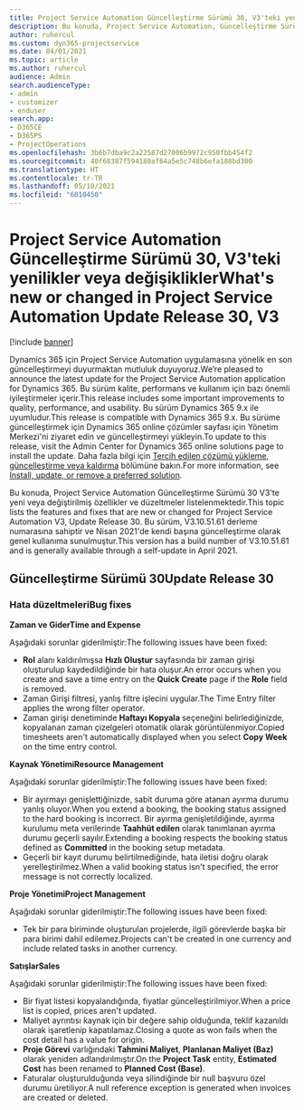 ```yaml
---
title: Project Service Automation Güncelleştirme Sürümü 30, V3'teki yenilikler veya değişiklikler
description: Bu konuda, Project Service Automation, Güncelleştirme Sürümü 30, V3'teki özellikler ve düzeltmeler listelenir.
author: ruhercul
ms.custom: dyn365-projectservice
ms.date: 04/01/2021
ms.topic: article
ms.author: ruhercul
audience: Admin
search.audienceType:
- admin
- customizer
- enduser
search.app:
- D365CE
- D365PS
- ProjectOperations
ms.openlocfilehash: 3b6b7dba9c2a22587d27006b9972c950fbb454f2
ms.sourcegitcommit: 40f68387f594180af64a5e5c748b6efa188bd300
ms.translationtype: HT
ms.contentlocale: tr-TR
ms.lasthandoff: 05/10/2021
ms.locfileid: "6010450"
---
```

# <a name="whats-new-or-changed-in-project-service-automation-update-release-30-v3"></a><span data-ttu-id="5049c-103">Project Service Automation Güncelleştirme Sürümü 30, V3'teki yenilikler veya değişiklikler</span><span class="sxs-lookup"><span data-stu-id="5049c-103">What's new or changed in Project Service Automation Update Release 30, V3</span></span>

[!include [banner](../includes/psa-now-project-operations.md)]

<span data-ttu-id="5049c-104">Dynamics 365 için Project Service Automation uygulamasına yönelik en son güncelleştirmeyi duyurmaktan mutluluk duyuyoruz.</span><span class="sxs-lookup"><span data-stu-id="5049c-104">We’re pleased to announce the latest update for the Project Service Automation application for Dynamics 365.</span></span> <span data-ttu-id="5049c-105">Bu sürüm kalite, performans ve kullanım için bazı önemli iyileştirmeler içerir.</span><span class="sxs-lookup"><span data-stu-id="5049c-105">This release includes some important improvements to quality, performance, and usability.</span></span> <span data-ttu-id="5049c-106">Bu sürüm Dynamics 365 9.x ile uyumludur.</span><span class="sxs-lookup"><span data-stu-id="5049c-106">This release is compatible with Dynamics 365 9.x.</span></span> <span data-ttu-id="5049c-107">Bu sürüme güncelleştirmek için Dynamics 365 online çözümler sayfası için Yönetim Merkezi'ni ziyaret edin ve güncelleştirmeyi yükleyin.</span><span class="sxs-lookup"><span data-stu-id="5049c-107">To update to this release, visit the Admin Center for Dynamics 365 online solutions page to install the update.</span></span> <span data-ttu-id="5049c-108">Daha fazla bilgi için [Tercih edilen çözümü yükleme, güncelleştirme veya kaldırma](/power-platform/admin/install-remove-preferred-solution.md) bölümüne bakın.</span><span class="sxs-lookup"><span data-stu-id="5049c-108">For more information, see [Install, update, or remove a preferred solution](/power-platform/admin/install-remove-preferred-solution.md).</span></span>

<span data-ttu-id="5049c-109">Bu konuda, Project Service Automation Güncelleştirme Sürümü 30 V3'te yeni veya değiştirilmiş özellikler ve düzeltmeler listelenmektedir.</span><span class="sxs-lookup"><span data-stu-id="5049c-109">This topic lists the features and fixes that are new or changed for Project Service Automation V3, Update Release 30.</span></span> <span data-ttu-id="5049c-110">Bu sürüm, V3.10.51.61 derleme numarasına sahiptir ve Nisan 2021'de kendi başına güncelleştirme olarak genel kullanıma sunulmuştur.</span><span class="sxs-lookup"><span data-stu-id="5049c-110">This version has a build number of V3.10.51.61 and is generally available through a self-update in April 2021.</span></span>

## <a name="update-release-30"></a><span data-ttu-id="5049c-111">Güncelleştirme Sürümü 30</span><span class="sxs-lookup"><span data-stu-id="5049c-111">Update Release 30</span></span>

### <a name="bug-fixes"></a><span data-ttu-id="5049c-112">Hata düzeltmeleri</span><span class="sxs-lookup"><span data-stu-id="5049c-112">Bug fixes</span></span>

<span data-ttu-id="5049c-113">**Zaman ve Gider**</span><span class="sxs-lookup"><span data-stu-id="5049c-113">**Time and Expense**</span></span>

<span data-ttu-id="5049c-114">Aşağıdaki sorunlar giderilmiştir:</span><span class="sxs-lookup"><span data-stu-id="5049c-114">The following issues have been fixed:</span></span>

- <span data-ttu-id="5049c-115">**Rol** alanı kaldırılmışsa **Hızlı Oluştur** sayfasında bir zaman girişi oluşturulup kaydedildiğinde bir hata oluşur.</span><span class="sxs-lookup"><span data-stu-id="5049c-115">An error occurs when you create and save a time entry on the **Quick Create** page if the **Role** field is removed.</span></span>
- <span data-ttu-id="5049c-116">Zaman Girişi filtresi, yanlış filtre işlecini uygular.</span><span class="sxs-lookup"><span data-stu-id="5049c-116">The Time Entry filter applies the wrong filter operator.</span></span>
- <span data-ttu-id="5049c-117">Zaman girişi denetiminde **Haftayı Kopyala** seçeneğini belirlediğinizde, kopyalanan zaman çizelgeleri otomatik olarak görüntülenmiyor.</span><span class="sxs-lookup"><span data-stu-id="5049c-117">Copied timesheets aren't automatically displayed when you select **Copy Week** on the time entry control.</span></span>

<span data-ttu-id="5049c-118">**Kaynak Yönetimi**</span><span class="sxs-lookup"><span data-stu-id="5049c-118">**Resource Management**</span></span>

<span data-ttu-id="5049c-119">Aşağıdaki sorunlar giderilmiştir:</span><span class="sxs-lookup"><span data-stu-id="5049c-119">The following issues have been fixed:</span></span>

- <span data-ttu-id="5049c-120">Bir ayırmayı genişlettiğinizde, sabit duruma göre atanan ayırma durumu yanlış oluyor.</span><span class="sxs-lookup"><span data-stu-id="5049c-120">When you extend a booking, the booking status assigned to the hard booking is incorrect.</span></span> <span data-ttu-id="5049c-121">Bir ayırma genişletildiğinde, ayırma kurulumu meta verilerinde **Taahhüt edilen** olarak tanımlanan ayırma durumu geçerli sayılır.</span><span class="sxs-lookup"><span data-stu-id="5049c-121">Extending a booking respects the booking status defined as **Committed** in the booking setup metadata.</span></span>
- <span data-ttu-id="5049c-122">Geçerli bir kayıt durumu belirtilmediğinde, hata iletisi doğru olarak yerelleştirilmez.</span><span class="sxs-lookup"><span data-stu-id="5049c-122">When a valid booking status isn't specified, the error message is not correctly localized.</span></span>

<span data-ttu-id="5049c-123">**Proje Yönetimi**</span><span class="sxs-lookup"><span data-stu-id="5049c-123">**Project Management**</span></span>

<span data-ttu-id="5049c-124">Aşağıdaki sorunlar giderilmiştir:</span><span class="sxs-lookup"><span data-stu-id="5049c-124">The following issues have been fixed:</span></span>

- <span data-ttu-id="5049c-125">Tek bir para biriminde oluşturulan projelerde, ilgili görevlerde başka bir para birimi dahil edilemez.</span><span class="sxs-lookup"><span data-stu-id="5049c-125">Projects can't be created in one currency and include related tasks in another currency.</span></span>

<span data-ttu-id="5049c-126">**Satışlar**</span><span class="sxs-lookup"><span data-stu-id="5049c-126">**Sales**</span></span>

<span data-ttu-id="5049c-127">Aşağıdaki sorunlar giderilmiştir:</span><span class="sxs-lookup"><span data-stu-id="5049c-127">The following issues have been fixed:</span></span>

- <span data-ttu-id="5049c-128">Bir fiyat listesi kopyalandığında, fiyatlar güncelleştirilmiyor.</span><span class="sxs-lookup"><span data-stu-id="5049c-128">When a price list is copied, prices aren't updated.</span></span>
- <span data-ttu-id="5049c-129">Maliyet ayrıntısı kaynak için bir değere sahip olduğunda, teklif kazanıldı olarak işaretlenip kapatılamaz.</span><span class="sxs-lookup"><span data-stu-id="5049c-129">Closing a quote as won fails when the cost detail has a value for origin.</span></span>
- <span data-ttu-id="5049c-130">**Proje Görevi** varlığındaki **Tahmini Maliyet**, **Planlanan Maliyet (Baz)** olarak yeniden adlandırılmıştır.</span><span class="sxs-lookup"><span data-stu-id="5049c-130">On the **Project Task** entity, **Estimated Cost** has been renamed to **Planned Cost (Base)**.</span></span>
- <span data-ttu-id="5049c-131">Faturalar oluşturulduğunda veya silindiğinde bir null başvuru özel durumu üretiliyor.</span><span class="sxs-lookup"><span data-stu-id="5049c-131">A null reference exception is generated when invoices are created or deleted.</span></span>
